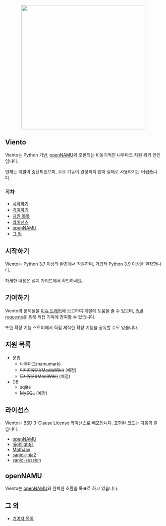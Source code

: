 <div align="center">
    <img src="https://github.com/bunubbv/viento/assets/75381985/c50bbfe7-ba87-41fd-850c-b1b569d7f876" width="400">
</div>

## Viento
Viento는 Python 기반, [openNAMU](https://github.com/openNAMU/openNAMU)와 호환되는 비동기적인 나무마크 지원 위키 엔진입니다.

현재는 개발이 중단되었으며, 주요 기능이 완성되지 않아 실제로 사용하기는 어렵습니다.

### 목차
 * [시작하기](#시작하기)
 * [기여하기](#기여하기)
 * [지원 목록](#지원-목록)
 * [라이선스](#라이선스)
 * [openNAMU](#opennamu)
 * [그 외](#그-외)

## 시작하기
Viento는 Python 3.7 이상의 환경에서 작동하며, 가급적 Python 3.9 이상을 권장합니다.

자세한 내용은 설치 가이드에서 확인하세요.

## 기여하기
Viento의 문제점을 [이슈 트래커](https://github.com/bunubbv/viento/issues)에 보고하여 개발에 도움을 줄 수 있으며, [Pull requests](https://github.com/bunubbv/viento/pulls)를 통해 직접 기여에 참여할 수 있습니다.

또한 확장 기능 스토어에서 직접 제작한 확장 기능을 공유할 수도 있습니다.

## 지원 목록
* 문법
    * 나무마크(namumark)
    * ~~미디어위키(MediaWiki)~~ (예정)
    * ~~모니위키(MoniWiki)~~ (예정)
* DB
    * sqlite
    * ~~MySQL~~ (예정)

## 라이선스
Viento는 BSD 3-Clause License 라이선스로 배포됩니다. 포함된 코드는 다음과 같습니다.
* [openNAMU](https://github.com/openNAMU/openNAMU)
* [highlightjs](https://highlightjs.org)
* [MathJax](https://www.mathjax.org/)
* [sanic-jinja2](https://github.com/lixxu/sanic-jinja2)
* [sanic-session](https://github.com/xen/sanic_session)

## openNAMU
Viento는 [openNAMU](https://github.com/openNAMU/openNAMU)와 완벽한 호환을 목표로 하고 있습니다.

## 그 외
 * [기여자 목록](https://github.com/bunubbv/viento/graphs/contributors)
